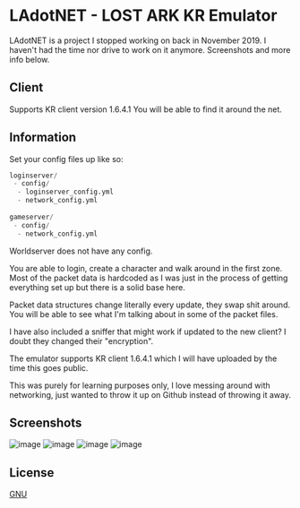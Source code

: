 # LAdotNET - LOST ARK KR Emulator

LAdotNET is a project I stopped working on back in November 2019. I haven't had the time nor drive to work on it anymore.
Screenshots and more info below.

## Client

Supports KR client version 1.6.4.1
You will be able to find it around the net.

## Information

Set your config files up like so:
```python
loginserver/
 - config/
  - loginserver_config.yml
  - network_config.yml
  
gameserver/
 - config/
  - network_config.yml
```

Worldserver does not have any config.

You are able to login, create a character and walk around in the first zone.
Most of the packet data is hardcoded as I was just in the process of getting everything set up but there is a solid base here.

Packet data structures change literally every update, they swap shit around. You will be able to see what I'm talking about in some of the packet files.

I have also included a sniffer that might work if updated to the new client? I doubt they changed their "encryption".

The emulator supports KR client 1.6.4.1 which I will have uploaded by the time this goes public.

This was purely for learning purposes only, I love messing around with networking, just wanted to throw it up on Github instead of throwing it away.

## Screenshots
![image](https://i.imgur.com/017E2BR.jpeg)
![image](https://imgur.com/OzVZLOL.jpeg)
![image](https://imgur.com/WpM58KB.jpeg)
![image](https://imgur.com/AZlj1D9.jpeg)

## License
[GNU](https://www.gnu.org/licenses/)
